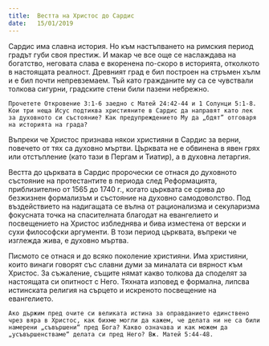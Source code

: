 ```yaml
---
title:  Вестта на Христос до Сардис
date:   15/01/2019
---
```


Сардис има славна история. Но към настъпването на римския период градът губи своя престиж. И макар че все още се наслаждава на богатство, неговата слава е вкоренена по-скоро в историята, отколкото в настоящата реалност. Древният град е бил построен на стръмен хълм и е бил почти непревземаем. Тъй като гражданите му са се чувствали толкова сигурни, градските стени били пазени небрежно.

`Прочетете Откровение 3:1-6 заедно с Матей 24:42-44 и 1 Солунци 5:1-8. Кои три неща Исус подтиква християните в Сардис да направят като лек за духовното си състояние? Как предупреждението Му да „бдят” отговаря на историята на града?`

Въпреки че Христос признава някои християни в Сардис за верни, повечето от тях са духовно мъртви. Църквата не е обвинена в явен грях или отстъпление (като тази в Пергам и Тиатир), а в духовна летаргия.

Вестта до църквата в Сардис пророчески се отнася до духовното състояние на протестантите в периода след Реформацията, приблизително от 1565 до 1740 г., когато църквата се срива до безжизнен формализъм и състояние на духовно самодоволство. Под въздействието на надигащата се вълна от рационализма и секуларизма фокусната точка на спасителната благодат на евангелието и посвещението на Христос избледнява и бива изместена от верски и сухи философски аргументи. В този период църквата, въпреки че изглежда жива, е духовно мъртва.

Писмото се отнася и до всяко поколение християни. Има християни, които винаги говорят със славни думи за миналата си вярност към Христос. За съжаление, същите нямат какво толкова да споделят за настоящата си опитност с Него. Тяхната изповед е формална, липсва истинската религия на сърцето и искреното посвещение на евангелието.

`Ако държим пред очите си великата истина за оправданието единствено чрез вяра в Христос, как бихме могли да кажем, че делата ни не са били намерени „съвършени“ пред Бога? Какво означава и как можем да „усъвършенстваме“ делата си пред Него? Вж. Матей 5:44-48.`